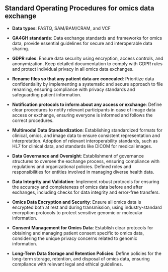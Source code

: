 ## Standard Operating Procedures for omics data exchange

- **Data types**: FASTQ, SAM/BAM/CRAM, and VCF

- **GA4GH standards**: Data exchange standards and frameworks for omics data, provide essential guidelines for secure and interoperable data sharing.

- **GDPR rules**: Ensure data security using encryption, access controls, and anonymization. Keep detailed documentation to comply with GDPR rules and protect individual privacy in all omics data exchanges.

- **Rename files so that any patient data are concealed**: Prioritize data confidentiality by implementing a systematic and secure approach to file renaming, ensuring compliance with privacy standards and safeguarding patient information.

- **Notification protocols to inform about any access or exchange**: Define clear procedures to notify relevant participants in case of image data access or exchange, ensuring everyone is informed and follows the correct procedures.

- **Multimodal Data Standardization**: Establishing standardized formats for clinical, omics, and image data to ensure consistent representation and interpretation. Adoption of relevant interoperability standards, such as HL7 for clinical data, and standards like DICOM for medical images.

- **Data Governance and Oversight**: Establishment of governance structures to oversee the exchange process, ensuring compliance with regulations and organizational policies. Defined roles and responsibilities for entities involved in managing diverse health data.

- **Data Integrity and Validation**: Implement robust protocols for ensuring the accuracy and completeness of omics data before and after exchanges, including checks for data integrity and error-free transfers.

- **Omics Data Encryption and Security**: Ensure all omics data is encrypted both at rest and during transmission, using industry-standard encryption protocols to protect sensitive genomic or molecular information.
  
- **Consent Management for Omics Data**: Establish clear protocols for obtaining and managing patient consent specific to omics data, considering the unique privacy concerns related to genomic information.

- **Long-Term Data Storage and Retention Policies**: Define policies for the long-term storage, retention, and disposal of omics data, ensuring compliance with relevant legal and ethical guidelines.
